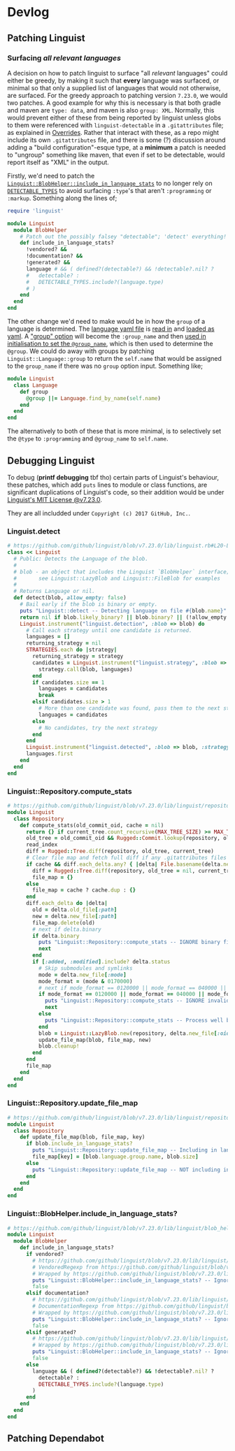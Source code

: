 # Devlog
## Patching Linguist
### Surfacing _all **relevant** languages_
A decision on how to patch linguist to surface "all _relevant_ languages" could either be greedy, by making it such that **every** language was surfaced, or minimal so that only a supplied list of languages that would not otherwise, are surfaced. For the greedy approach to patching version `7.23.0`, we would two patches. A good example for why this is necessary is that both gradle and maven are `type: data`, and maven is also `group: XML`. Normally, this would prevent either of these from being reported by linguist unless globs to them were referenced with `linguist-detectable` in a `.gitattributes` file; as explained in [Overrides](https://github.com/github/linguist/blob/v7.23.0/docs/overrides.md). Rather that interact with these, as a repo might include its own `.gitattributes` file, and there is some (?) discussion around adding a "build configuration"-esque type, at a **minimum** a patch is needed to "ungroup" something like maven, that even if set to be detectable, would report itself as "XML" in the output.

Firstly, we'd need to patch the [`Linguist::BlobHelper::include_in_language_stats`](https://github.com/github/linguist/blob/v7.23.0/lib/linguist/blob_helper.rb) to no longer rely on [`DETECTABLE_TYPES`](https://github.com/github/linguist/blob/v7.23.0/lib/linguist/blob_helper.rb#L376) to avoid surfacing `:type`'s that aren't `:programming` or `:markup`. Something along the lines of;
```ruby
require 'linguist'

module Linguist
  module BlobHelper
    # Patch out the possibly falsey "detectable"; 'detect' everything!
    def include_in_language_stats?
      !vendored? &&
      !documentation? &&
      !generated? &&
      language # && ( defined?(detectable?) && !detectable?.nil? ?
      #   detectable? :
      #   DETECTABLE_TYPES.include?(language.type)
      # )
    end
  end
end
```

The other change we'd need to make would be in how the `group` of a language is determined. The [language yaml file](https://github.com/github/linguist/blob/v7.23.0/lib/linguist/languages.yml) is [read in](https://github.com/github/linguist/blob/v7.23.0/lib/linguist/language.rb#L495) and [loaded as yaml](https://github.com/github/linguist/blob/v7.23.0/lib/linguist/language.rb#L502). A ["group" option](https://github.com/github/linguist/blob/v7.23.0/lib/linguist/language.rb#L540) will become the `:group_name` and then [used in initialisation to set the `@group_name`](https://github.com/github/linguist/blob/v7.23.0/lib/linguist/language.rb#L293-L299), which is then used to determine the `@group`. We could do away with groups by patching `Linguist::Language::group` to return the `self.name` that would be assigned to the `group_name` if there was no `group` option input. Something like;
```ruby
module Linguist
  class Language
    def group
      @group ||= Language.find_by_name(self.name)
    end
  end
end
```
The alternatively to both of these that is more minimal, is to selectively set the `@type` to `:programming` and `@group_name` to `self.name`.
## Debugging Linguist
To debug (**printf debugging** tbf tho) certain parts of Linguist's behaviour, these patches, which add `puts` lines to module or class functions, are significant duplications of Linguist's code, so their addition would be under [Linguist's MIT License @v7.23.0](https://github.com/github/linguist/blob/v7.23.0/LICENSE).

They are all includded under `Copyright (c) 2017 GitHub, Inc.`.
### Linguist.detect
```ruby
# https://github.com/github/linguist/blob/v7.23.0/lib/linguist.rb#L20-L49
class << Linguist
  # Public: Detects the Language of the blob.
  #
  # blob - an object that includes the Linguist `BlobHelper` interface;
  #       see Linguist::LazyBlob and Linguist::FileBlob for examples
  #
  # Returns Language or nil.
  def detect(blob, allow_empty: false)
    # Bail early if the blob is binary or empty.
    puts "Linguist::detect -- Detecting language on file #{blob.name}"
    return nil if blob.likely_binary? || blob.binary? || (!allow_empty && blob.empty?)
    Linguist.instrument("linguist.detection", :blob => blob) do
      # Call each strategy until one candidate is returned.
      languages = []
      returning_strategy = nil
      STRATEGIES.each do |strategy|
        returning_strategy = strategy
        candidates = Linguist.instrument("linguist.strategy", :blob => blob, :strategy => strategy, :candidates => languages) do
          strategy.call(blob, languages)
        end
        if candidates.size == 1
          languages = candidates
          break
        elsif candidates.size > 1
          # More than one candidate was found, pass them to the next strategy.
          languages = candidates
        else
          # No candidates, try the next strategy
        end
      end
      Linguist.instrument("linguist.detected", :blob => blob, :strategy => returning_strategy, :language => languages.first)
      languages.first
    end
  end
end
```
### Linguist::Repository.compute_stats
```ruby
# https://github.com/github/linguist/blob/v7.23.0/lib/linguist/repository.rb#L134-L171
module Linguist
  class Repository
    def compute_stats(old_commit_oid, cache = nil)
      return {} if current_tree.count_recursive(MAX_TREE_SIZE) >= MAX_TREE_SIZE
      old_tree = old_commit_oid && Rugged::Commit.lookup(repository, old_commit_oid).tree
      read_index
      diff = Rugged::Tree.diff(repository, old_tree, current_tree)
      # Clear file map and fetch full diff if any .gitattributes files are changed
      if cache && diff.each_delta.any? { |delta| File.basename(delta.new_file[:path]) == ".gitattributes" }
        diff = Rugged::Tree.diff(repository, old_tree = nil, current_tree)
        file_map = {}
      else
        file_map = cache ? cache.dup : {}
      end
      diff.each_delta do |delta|
        old = delta.old_file[:path]
        new = delta.new_file[:path]
        file_map.delete(old)
        # next if delta.binary
        if delta.binary
          puts "Linguist::Repository::compute_stats -- IGNORE binary file -- #{delta.new_file}"
          next
        end
        if [:added, :modified].include? delta.status
          # Skip submodules and symlinks
          mode = delta.new_file[:mode]
          mode_format = (mode & 0170000)
          # next if mode_format == 0120000 || mode_format == 040000 || mode_format == 0160000
          if mode_format == 0120000 || mode_format == 040000 || mode_format == 0160000
            puts "Linguist::Repository::compute_stats -- IGNORE invalid mode file -- #{delta.new_file}"
            next
          else
            puts "Linguist::Repository::compute_stats -- Process well behaved file -- #{delta.new_file}"
          end
          blob = Linguist::LazyBlob.new(repository, delta.new_file[:oid], new, mode.to_s(8))
          update_file_map(blob, file_map, new)
          blob.cleanup!
        end
      end
      file_map
    end
  end
end
```
### Linguist::Repository.update_file_map
```ruby
# https://github.com/github/linguist/blob/v7.23.0/lib/linguist/repository.rb#L173-L177
module Linguist
  class Repository
    def update_file_map(blob, file_map, key)
      if blob.include_in_language_stats?
        puts "Linguist::Repository::update_file_map -- Including in language stats; #{blob.name}"
        file_map[key] = [blob.language.group.name, blob.size]
      else
        puts "Linguist::Repository::update_file_map -- NOT including in language stats; #{blob.name}"
      end
    end
  end
end
```
### Linguist::BlobHelper.include_in_language_stats?
```ruby
# https://github.com/github/linguist/blob/v7.23.0/lib/linguist/blob_helper.rb#L378-L387
module Linguist
  module BlobHelper
    def include_in_language_stats?
      if vendored?
        # https://github.com/github/linguist/blob/v7.23.0/lib/linguist/blob_helper.rb#L219-L232
        # VendoredRegexp from https://github.com/github/linguist/blob/v7.23.0/lib/linguist/vendor.yml
        # Wrapped by https://github.com/github/linguist/blob/v7.23.0/lib/linguist/lazy_blob.rb#L56-L62
        puts "Linguist::BlobHelper::include_in_language_stats? -- Ignore #{self.name} for being vendored"
        false
      elsif documentation?
        # https://github.com/github/linguist/blob/v7.23.0/lib/linguist/blob_helper.rb#L234-L247
        # DocumentationRegexp from https://github.com/github/linguist/blob/v7.23.0/lib/linguist/documentation.yml
        # Wrapped by https://github.com/github/linguist/blob/v7.23.0/lib/linguist/lazy_blob.rb#L40-L46
        puts "Linguist::BlobHelper::include_in_language_stats? -- Ignore #{self.name} for being documentation"
        false
      elsif generated?
        # https://github.com/github/linguist/blob/v7.23.0/lib/linguist/blob_helper.rb#L350-L360
        # Wrapped by https://github.com/github/linguist/blob/v7.23.0/lib/linguist/lazy_blob.rb#L48-L54
        puts "Linguist::BlobHelper::include_in_language_stats? -- Ignore #{self.name} for being generated"
        false
      else
        language && ( defined?(detectable?) && !detectable?.nil? ?
          detectable? :
          DETECTABLE_TYPES.include?(language.type)
        )
      end
    end
  end
end
```
## Patching Dependabot
